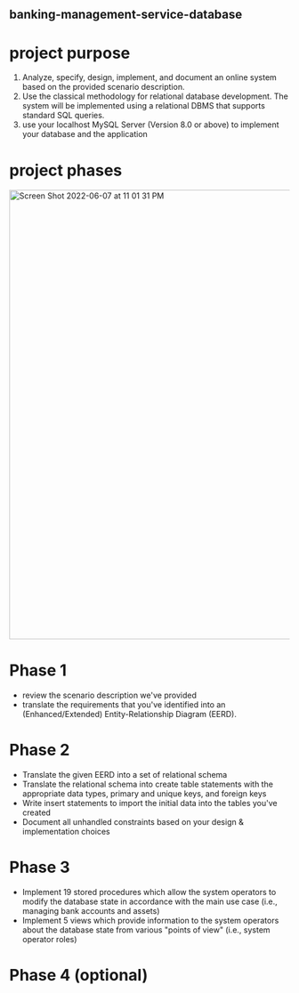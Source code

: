 ## banking-management-service-database

# project purpose
1. Analyze, specify, design, implement, and document an online system based on 
the provided scenario description.
2. Use the classical methodology for relational database development. The system will be implemented using a relational DBMS that supports standard SQL queries.
3. use your localhost MySQL Server (Version 8.0 or above) to implement your database and the application

# project phases

<img width="808" alt="Screen Shot 2022-06-07 at 11 01 31 PM" src="https://user-images.githubusercontent.com/90353674/172522419-f72fb048-f98e-44d9-82e2-d9dac1e3197f.png">

# Phase 1
- review the scenario description we've provided
- translate the requirements that you've identified into an (Enhanced/Extended) Entity-Relationship Diagram (EERD).  

# Phase 2
- Translate the given EERD into a set of relational schema 
- Translate the relational schema into create table statements with the appropriate data types, primary and unique keys, and foreign keys 
- Write insert statements to import the initial data into the tables you've created 
- Document all unhandled constraints based on your design & implementation choices 

# Phase 3
- Implement 19 stored procedures which allow the system operators to modify the database state in 
accordance with the main use case (i.e., managing bank accounts and assets)   
- Implement 5 views which provide information to the system operators about the database state from 
various "points of view" (i.e., system operator roles) 

# Phase 4 (optional)



